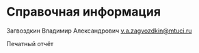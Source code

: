 Справочная информация
========================

Загвоздкин Владимир Александрович
v.a.zagvozdkin@mtuci.ru

Печатный отчёт
